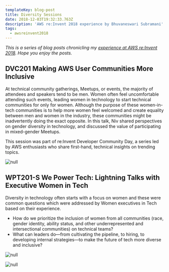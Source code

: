 ```yaml
---
templateKey: blog-post
title: Diversity Sessions
date: 2018-12-03T19:32:33.763Z
description: 'AWS re:Invent 2018 experience by Bhuvaneswari Subramani'
tags:
  - awsreinvent2018
---
```

_This is a series of blog posts chronicling my _[_experience at AWS re:Invent 2018_](https://www.awsugblr.in/tags/awsreinvent-2018/)_. Hope you enjoy the posts._

## DVC201 Making AWS User Communities More Inclusive

At technical community gatherings, Meetups, or events, the majority of attendees and speakers tend to be men. Women often feel uncomfortable attending such events, leading women in technology to start technical communities for only for women. Although the purpose of these women-in-tech communities is to help more women feel welcomed and create equality between men and women in the industry, these communities might be inadvertently doing the exact opposite. In this talk, Niv shared perspectives on gender diversity in technology, and discussed the value of participating in mixed-gender Meetups.

This session was part of re:Invent Developer Community Day, a series led by AWS enthusiasts who share first-hand, technical insights on trending topics.

![null](/img/niv.png)

## WPT201-S We Power Tech: Lightning Talks with Executive Women in Tech

Diversity in technology often starts with a focus on women and these were common questions which were addressed by Women executives in Tech based on their experience.

* How do we prioritize the inclusion of women from all communities (race, gender identity, ability status, and other underrepresented and intersectional communities) on technical teams? 
* What can leaders do—from cultivating the pipeline, to hiring, to developing internal strategies—to make the future of tech more diverse and inclusive? 

![null](/img/wepower_1.png)

![null](/img/wepower_2.png)

